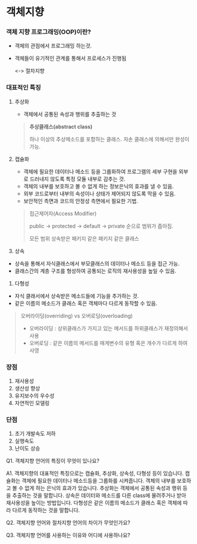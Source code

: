 # **객체지향**

### **객체 지향 프로그래밍(OOP)이란?**

- 객체의 관점에서 프로그래밍 하는것.
- 객체들이 유기적인 관계를 통해서 프로세스가 진행됨

     <-> 절차지향

### **대표적인 특징**

1. 추상화
    - 객체에서 공통된 속성과 행위를 추출하는 것
    
    > **추상클래스(abstract class)**
    > 
    > 
    > 하나 이상의 추상메소드를 포함하는 클래스. 자손 클래스에 의해서만 완성이 가능.
    > 
2. 캡슐화
    - 객체에 필요한 데이터나 메소드 등을 그룹화하여 프로그램의 세부 구현을 외부로 드러내지 않도록 특정 모듈 내부로 감추는 것.
    - 객체의 내부를 보호하고 볼 수 없게 하는 정보은닉의 효과를 낼 수 있음.
    - 외부 코드로부터 내부의 속성이나 상태가 제어되지 않도록 막을 수 있음.
    - 보안적인 측면과 코드의 안정성 측면에서 필요한 기법.
    
    > 접근제어자(Access Modifier)
    > 
    > 
    > public        →  protected            →  default          →   private  순으로 범위가 좁아짐.
    > 
    > 모든 범위       상속받은 패키지      같은 패키지         같은 클래스
    > 
3. 상속 
- 상속을 통해서 자식클래스에서 부모클래스의 데이터나 메소드 등을 접근 가능.
- 클래스간의 계층 구조를 형성하여 공통되는 로직의 재사용성을 높일 수 있음.
1. 다형성
- 자식 클래서에서 상속받은 메소드들에 기능을 추가하는 것.
- 같은 이름의 메소드가 클래스 혹은 객체마다 다르게 동작할 수 있음.

> 오버라이딩(overriding)  vs 오버로딩(overloading)
> 
> - 오버라이딩 : 상위클래스가 가지고 있는 메서드를 하위클래스가 재정의해서 사용
> - 오버로딩 : 같은 이름의 메서드를 매게변수의 유형 혹은 개수가 다르게 하여 사영

### **장점**

1. 재사용성
2. 생산성 향상
3. 유지보수의 우수성
4. 자연적인 모델링

### **단점**

1. 초기 개발속도 저하
2. 실행속도
3. 난이도 상승

Q1. 객체지향 언어의 특징이 무엇이 있나요?

A1. 객체지향의 대표적인 특징으로는 캡슐화, 추상화, 상속성, 다형성 등이 있습니다. 캡슐화는 객체에 필요한 데이터나 메소드등을 그룹화를 시켜줍니다. 객체의 내부를 보호하고 볼 수 없게 하는 은닉의 효과가 있습니다. 추상화는 객체에서 공통된 속성과 행위 등을 추출하는 것을 말합니다. 상속은 데이터와 메소드를 다른 class에 물려주거나 받아 재사용성을 높이는 방법입니다. 다형성은 같은 이름의 메소드가 클래스 혹은 객체에 따라 다르게 동작하는 것을 말합니다.

Q2. 객체지향 언어와 절차지향 언어의 차이가 무엇인가요?

Q3. 객체지향 언어를 사용하는 이유와 어디에 사용하나요?
